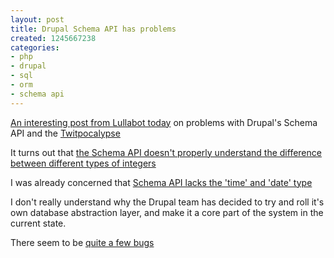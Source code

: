 ```yaml
---
layout: post
title: Drupal Schema API has problems
created: 1245667238
categories:
- php
- drupal
- sql
- orm
- schema api
---
```

<p>
<a href="http://www.lullabot.com/articles/drupocalypse-now-or-dangerous-integer-handling-drupal-write-record">An interesting post from Lullabot today</a> on problems with Drupal's Schema API and the <a href="http://www.google.co.uk/search?q=Twitpocalypse">Twitpocalypse</a>
</p>
<p>
It turns out that <a href="http://drupal.org/node/333788">the Schema API doesn't properly understand the difference between different types of integers</a> 
</p>
I was already concerned that 
<a href="http://drupal.org/node/200953">Schema API lacks the 'time' and 'date' type</a>
<p>
I don't really understand why the Drupal team has decided to try and roll it's own database abstraction layer, and make it a core part of the system in the current state. 
</p>
<p>
There seem to be <a href="http://drupal.org/project/issues/search/drupal?text=&amp;assigned=&amp;submitted=&amp;participant=&amp;status[]=Open&amp;priorities[]=1&amp;priorities[]=2&amp;categories[]=bug&amp;version[]=6.x&amp;component[]=database+system&amp;issue_tags=">quite a few bugs</a>
</p>
